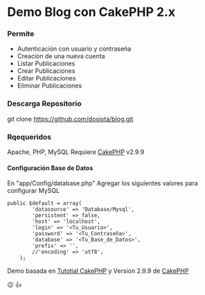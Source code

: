 # Demo Blog con CakePHP 2.x

### Permite

  - Autenticación con usuario y contraseña
  - Creacion de una nueva cuenta
  - Listar Publicaciones
  - Crear Publicaciones
  - Editar Publicaciones
  - Eliminar Publicaciones
 
### Descarga Repositorio
git clone https://github.com/dosjota/blog.git

### Rqequeridos
Apache, PHP, MySQL
Requiere [CakePHP](https://github.com/cakephp/cakephp/releases/tag/2.9.9) v2.9.9

#### Configuración Base de Datos
En "app/Config/database.php"
Agregar los siguientes valores para configurar MySQL
```
public $default = array(
		'datasource' => 'Database/Mysql',
		'persistent' => false,
		'host' => 'localhost',
		'login' => '<Tu_Usuario>',
		'password' => '<Tu_Contraseña>',
		'database' => '<Tu_Base_de_Datos>',
		'prefix' => '',
		//'encoding' => 'utf8',
	);
```

Demo basada en [Tutotial CakePHP](https://book.cakephp.org/2.0/es/tutorials-and-examples.html) y Version 2.9.9 de [CakePHP](https://github.com/cakephp/cakephp/releases/tag/2.9.9)


:wink: :+1:
